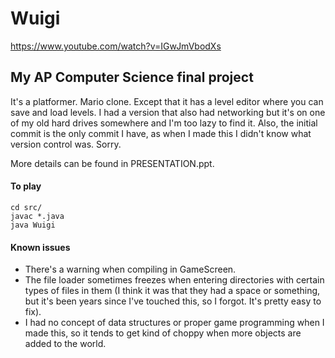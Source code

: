 # Wuigi #

https://www.youtube.com/watch?v=IGwJmVbodXs

## My AP Computer Science final project ##

It's a platformer. Mario clone. Except that it has a level editor where you can save and load levels. I had a version that also had networking but it's on one of my old hard drives somewhere and I'm too lazy to find it. Also, the initial commit is the only commit I have, as when I made this I didn't know what version control was. Sorry.

More details can be found in PRESENTATION.ppt.

#### To play ####

    cd src/
    javac *.java
    java Wuigi

#### Known issues ####

* There's a warning when compiling in GameScreen.
* The file loader sometimes freezes when entering directories with certain types of files in them (I think it was that they had a space or something, but it's been years since I've touched this, so I forgot. It's pretty easy to fix).
* I had no concept of data structures or proper game programming when I made this, so it tends to get kind of choppy when more objects are added to the world.
